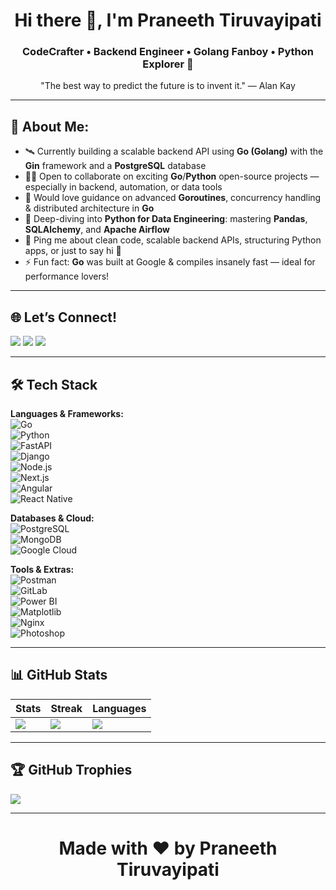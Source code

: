 <h1 align="center">Hi there 👋, I'm Praneeth Tiruvayipati</h1>
<h3 align="center"> <strong>CodeCrafter</strong> • Backend Engineer • Golang Fanboy • Python Explorer 🐍</h3>

<p align="center">"The best way to predict the future is to invent it." — Alan Kay</p>

---

## 🌟 About Me:
- 🛰 Currently building a scalable backend API using **Go (Golang)** with the **Gin** framework and a **PostgreSQL** database  
- 🧑‍💻 Open to collaborate on exciting **Go**/**Python** open-source projects — especially in backend, automation, or data tools  
- 🤝 Would love guidance on advanced **Goroutines**, concurrency handling & distributed architecture in **Go**  
- 🌱 Deep-diving into **Python for Data Engineering**: mastering **Pandas**, **SQLAlchemy**, and **Apache Airflow**  
- 💬 Ping me about clean code, scalable backend APIs, structuring Python apps, or just to say hi 👋  
- ⚡ Fun fact: **Go** was built at Google & compiles insanely fast — ideal for performance lovers!

---

## 🌐 Let’s Connect!
<a href="https://www.instagram.com/praneeeethhhh"><img src="https://img.shields.io/badge/Instagram-%23E4405F.svg?style=for-the-badge&logo=Instagram&logoColor=white" /></a>
<a href="https://www.linkedin.com/in/praneeth-tiruvayipati/"><img src="https://img.shields.io/badge/LinkedIn-%230077B5.svg?style=for-the-badge&logo=linkedin&logoColor=white" /></a>
<a href="mailto:pranneth.32@gmail.com"><img src="https://img.shields.io/badge/Gmail-D14836?style=for-the-badge&logo=gmail&logoColor=white" /></a>

---

## 🛠️ Tech Stack
**Languages & Frameworks:**  
![Go](https://img.shields.io/badge/Go-%2300ADD8.svg?style=for-the-badge&logo=go&logoColor=white)  
![Python](https://img.shields.io/badge/Python-3776AB.svg?style=for-the-badge&logo=python&logoColor=white)  
![FastAPI](https://img.shields.io/badge/FastAPI-005571?style=for-the-badge&logo=fastapi)  
![Django](https://img.shields.io/badge/Django-092E20.svg?style=for-the-badge&logo=django&logoColor=white)  
![Node.js](https://img.shields.io/badge/Node.js-43853D.svg?style=for-the-badge&logo=node-dot-js&logoColor=white)  
![Next.js](https://img.shields.io/badge/Next.js-000000?style=for-the-badge&logo=next-dot-js&logoColor=white)  
![Angular](https://img.shields.io/badge/Angular-DD0031?style=for-the-badge&logo=angular&logoColor=white)  
![React Native](https://img.shields.io/badge/React_Native-20232A?style=for-the-badge&logo=react&logoColor=61DAFB)

**Databases & Cloud:**  
![PostgreSQL](https://img.shields.io/badge/PostgreSQL-316192?style=for-the-badge&logo=postgresql&logoColor=white)  
![MongoDB](https://img.shields.io/badge/MongoDB-4EA94B?style=for-the-badge&logo=mongodb&logoColor=white)  
![Google Cloud](https://img.shields.io/badge/Google%20Cloud-4285F4?style=for-the-badge&logo=google-cloud&logoColor=white)

**Tools & Extras:**  
![Postman](https://img.shields.io/badge/Postman-FF6C37?style=for-the-badge&logo=postman&logoColor=white)  
![GitLab](https://img.shields.io/badge/GitLab-FCA121?style=for-the-badge&logo=gitlab&logoColor=white)  
![Power BI](https://img.shields.io/badge/Power%20BI-F2C811?style=for-the-badge&logo=powerbi&logoColor=black)  
![Matplotlib](https://img.shields.io/badge/Matplotlib-3776AB.svg?style=for-the-badge&logo=python&logoColor=white)  
![Nginx](https://img.shields.io/badge/Nginx-009639?style=for-the-badge&logo=nginx&logoColor=white)  
![Photoshop](https://img.shields.io/badge/Photoshop-31A8FF?style=for-the-badge&logo=adobe-photoshop&logoColor=white)

---

## 📊 GitHub Stats
| Stats | Streak | Languages |
|-------|--------|-----------|
| ![](https://github-readme-stats.vercel.app/api?username=pran-eth&theme=tokyonight&hide_border=false&count_private=true) | ![](https://nirzak-streak-stats.vercel.app/?user=pran-eth&theme=tokyonight&hide_border=false) | ![](https://github-readme-stats.vercel.app/api/top-langs/?username=pran-eth&theme=tokyonight&layout=compact&hide_border=false) |

---

## 🏆 GitHub Trophies
![](https://github-profile-trophy.vercel.app/?username=pran-eth&theme=onedark&no-frame=false&no-bg=true&margin-w=6)





---
<h1 align="center">Made with ❤️ by Praneeth Tiruvayipati </h1>

